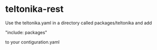 # teltonika-rest

Use the teltonika.yaml in a directory called packages/teltonika and add 

"include: packages" 

to your contiguration.yaml
